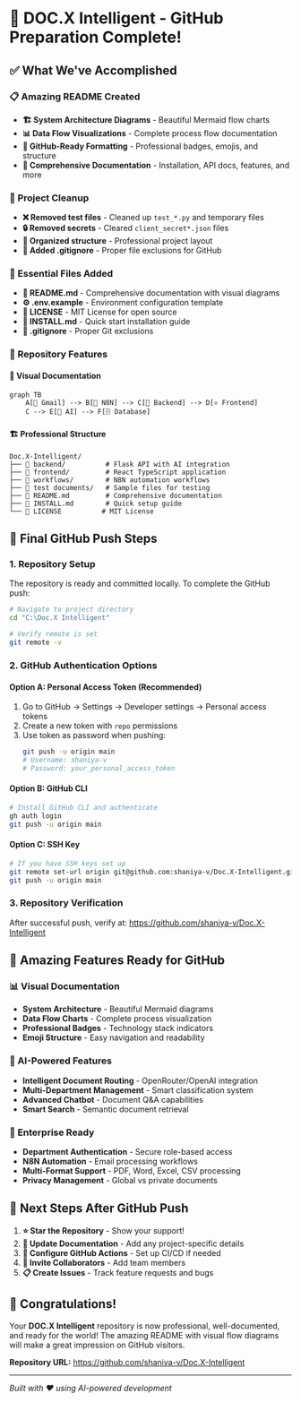 # 🎉 DOC.X Intelligent - GitHub Preparation Complete!

## ✅ What We've Accomplished

### 📋 Amazing README Created
- **🏗️ System Architecture Diagrams** - Beautiful Mermaid flow charts
- **📊 Data Flow Visualizations** - Complete process flow documentation  
- **🎨 GitHub-Ready Formatting** - Professional badges, emojis, and structure
- **📖 Comprehensive Documentation** - Installation, API docs, features, and more

### 🧹 Project Cleanup
- **❌ Removed test files** - Cleaned up `test_*.py` and temporary files
- **🔒 Removed secrets** - Cleared `client_secret*.json` files
- **📁 Organized structure** - Professional project layout
- **📝 Added .gitignore** - Proper file exclusions for GitHub

### 📄 Essential Files Added
- **📖 README.md** - Comprehensive documentation with visual diagrams
- **⚙️ .env.example** - Environment configuration template
- **📜 LICENSE** - MIT License for open source
- **🚀 INSTALL.md** - Quick start installation guide
- **🔧 .gitignore** - Proper Git exclusions

### 🎯 Repository Features

#### 🌟 Visual Documentation
```mermaid
graph TB
    A[📧 Gmail] --> B[🔄 N8N] --> C[🐍 Backend] --> D[⚛️ Frontend]
    C --> E[🤖 AI] --> F[🗄️ Database]
```

#### 🏗️ Professional Structure
```
Doc.X-Intelligent/
├── 📁 backend/          # Flask API with AI integration
├── 📁 frontend/         # React TypeScript application  
├── 📁 workflows/        # N8N automation workflows
├── 📁 test documents/   # Sample files for testing
├── 📖 README.md         # Comprehensive documentation
├── 🚀 INSTALL.md        # Quick setup guide
└── 📜 LICENSE          # MIT License
```

## 🚀 Final GitHub Push Steps

### 1. Repository Setup
The repository is ready and committed locally. To complete the GitHub push:

```bash
# Navigate to project directory
cd "C:\Doc.X Intelligent"

# Verify remote is set
git remote -v
```

### 2. GitHub Authentication Options

#### Option A: Personal Access Token (Recommended)
1. Go to GitHub → Settings → Developer settings → Personal access tokens
2. Create a new token with `repo` permissions
3. Use token as password when pushing:
   ```bash
   git push -u origin main
   # Username: shaniya-v
   # Password: your_personal_access_token
   ```

#### Option B: GitHub CLI
```bash
# Install GitHub CLI and authenticate
gh auth login
git push -u origin main
```

#### Option C: SSH Key
```bash
# If you have SSH keys set up
git remote set-url origin git@github.com:shaniya-v/Doc.X-Intelligent.git
git push -u origin main
```

### 3. Repository Verification
After successful push, verify at: https://github.com/shaniya-v/Doc.X-Intelligent

## 🎨 Amazing Features Ready for GitHub

### 📊 Visual Documentation
- **System Architecture** - Beautiful Mermaid diagrams
- **Data Flow Charts** - Complete process visualization
- **Professional Badges** - Technology stack indicators
- **Emoji Structure** - Easy navigation and readability

### 🤖 AI-Powered Features
- **Intelligent Document Routing** - OpenRouter/OpenAI integration
- **Multi-Department Management** - Smart classification system
- **Advanced Chatbot** - Document Q&A capabilities
- **Smart Search** - Semantic document retrieval

### 🏢 Enterprise Ready
- **Department Authentication** - Secure role-based access
- **N8N Automation** - Email processing workflows
- **Multi-Format Support** - PDF, Word, Excel, CSV processing
- **Privacy Management** - Global vs private documents

## 🎯 Next Steps After GitHub Push

1. **⭐ Star the Repository** - Show your support!
2. **📖 Update Documentation** - Add any project-specific details
3. **🔧 Configure GitHub Actions** - Set up CI/CD if needed
4. **👥 Invite Collaborators** - Add team members
5. **📋 Create Issues** - Track feature requests and bugs

## 🎉 Congratulations!

Your **DOC.X Intelligent** repository is now professional, well-documented, and ready for the world! The amazing README with visual flow diagrams will make a great impression on GitHub visitors.

**Repository URL:** https://github.com/shaniya-v/Doc.X-Intelligent

---

*Built with ❤️ using AI-powered development*
